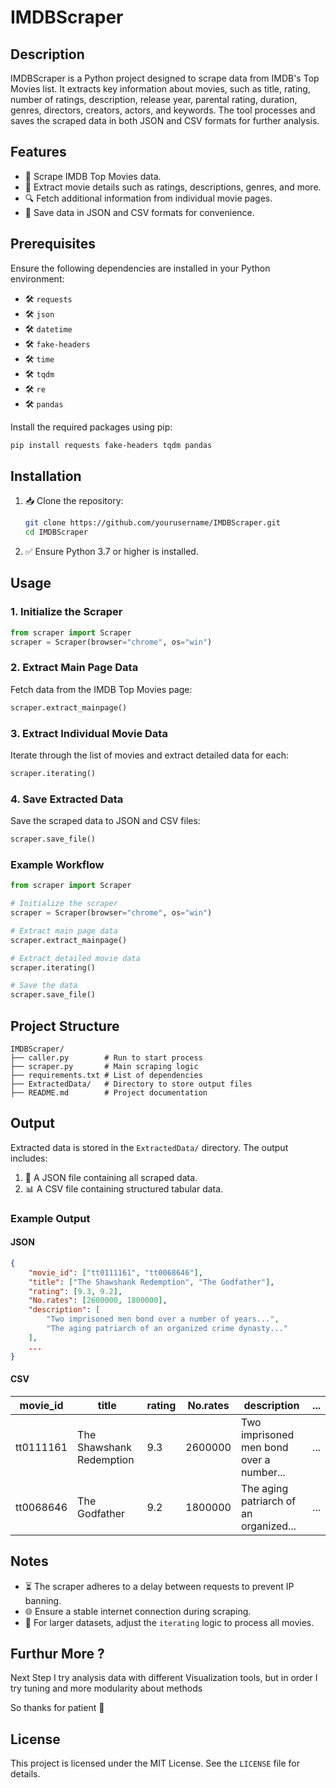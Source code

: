 # IMDBScraper

## Description

IMDBScraper is a Python project designed to scrape data from IMDB's Top Movies list. It extracts key information about movies, such as title, rating, number of ratings, description, release year, parental rating, duration, genres, directors, creators, actors, and keywords. The tool processes and saves the scraped data in both JSON and CSV formats for further analysis.

## Features

- 🌟 Scrape IMDB Top Movies data.
- 📝 Extract movie details such as ratings, descriptions, genres, and more.
- 🔍 Fetch additional information from individual movie pages.
- 💾 Save data in JSON and CSV formats for convenience.

## Prerequisites

Ensure the following dependencies are installed in your Python environment:

- 🛠️ `requests`
- 🛠️ `json`
- 🛠️ `datetime`
- 🛠️ `fake-headers`
- 🛠️ `time`
- 🛠️ `tqdm`
- 🛠️ `re`
- 🛠️ `pandas`

Install the required packages using pip:

```bash
pip install requests fake-headers tqdm pandas
```

## Installation

1. 📥 Clone the repository:

   ```bash
   git clone https://github.com/yourusername/IMDBScraper.git
   cd IMDBScraper
   ```

2. ✅ Ensure Python 3.7 or higher is installed.

## Usage

### 1. Initialize the Scraper

```python
from scraper import Scraper
scraper = Scraper(browser="chrome", os="win")
```

### 2. Extract Main Page Data

Fetch data from the IMDB Top Movies page:

```python
scraper.extract_mainpage()
```

### 3. Extract Individual Movie Data

Iterate through the list of movies and extract detailed data for each:

```python
scraper.iterating()
```

### 4. Save Extracted Data

Save the scraped data to JSON and CSV files:

```python
scraper.save_file()
```

### Example Workflow

```python
from scraper import Scraper

# Initialize the scraper
scraper = Scraper(browser="chrome", os="win")

# Extract main page data
scraper.extract_mainpage()

# Extract detailed movie data
scraper.iterating()

# Save the data
scraper.save_file()
```

## Project Structure

```
IMDBScraper/
├── caller.py        # Run to start process
├── scraper.py       # Main scraping logic
├── requirements.txt # List of dependencies
├── ExtractedData/   # Directory to store output files
├── README.md        # Project documentation
```

## Output

Extracted data is stored in the `ExtractedData/` directory. The output includes:

1. 📄 A JSON file containing all scraped data.
2. 📊 A CSV file containing structured tabular data.

### Example Output

#### JSON

```json
{
    "movie_id": ["tt0111161", "tt0068646"],
    "title": ["The Shawshank Redemption", "The Godfather"],
    "rating": [9.3, 9.2],
    "No.rates": [2600000, 1800000],
    "description": [
        "Two imprisoned men bond over a number of years...",
        "The aging patriarch of an organized crime dynasty..."
    ],
    ...
}
```

#### CSV

| movie\_id | title                    | rating | No.rates | description                              | ... |
| --------- | ------------------------ | ------ | -------- | ---------------------------------------- | --- |
| tt0111161 | The Shawshank Redemption | 9.3    | 2600000  | Two imprisoned men bond over a number... | ... |
| tt0068646 | The Godfather            | 9.2    | 1800000  | The aging patriarch of an organized...   | ... |

## Notes

- ⏳ The scraper adheres to a delay between requests to prevent IP banning.
- 🌐 Ensure a stable internet connection during scraping.
- 🔧 For larger datasets, adjust the `iterating` logic to process all movies.

## Furthur More ?

Next Step I try analysis data with different Visualization tools, but in order I try tuning and more modularity about methods

So thanks for patient 🌛

## License

This project is licensed under the MIT License. See the `LICENSE` file for details.

